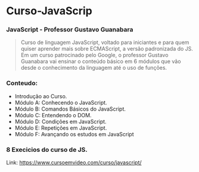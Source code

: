 <h1> Curso-JavaScrip </h1>

### JavaScript - Professor Gustavo Guanabara

>Curso de linguagem JavaScript, voltado para iniciantes e para quem quiser aprender mais sobre ECMAScript, a versão padronizada do JS. 
>Em um curso patrocinado pelo Google, o professor Gustavo Guanabara vai ensinar o conteúdo básico em 6 módulos que vão desde o conhecimento da linguagem até o uso de funções.

### Conteudo:
- Introdução ao Curso.
- Módulo A: Conhecendo o JavaScript.
- Módulo B: Comandos Básicos do JavaScript.
- Módulo C: Entendendo o DOM.
- Módulo D: Condições em JavaScript.
- Módulo E: Repetições em JavaScript.
- Módulo F: Avançando os estudos em JavaScript
  
### 8 Execicios do curso de JS.

Link: https://www.cursoemvideo.com/curso/javascript/

